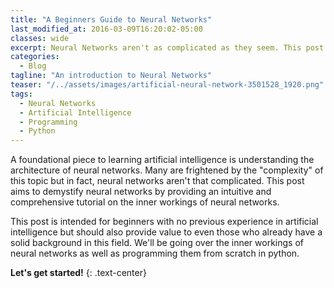 ```yaml
---
title: "A Beginners Guide to Neural Networks"
last_modified_at: 2016-03-09T16:20:02-05:00
classes: wide
excerpt: Neural Networks aren't as complicated as they seem. This post provides a comprehensive breakdown of neural networks and implements them from scratch in python.
categories:
  - Blog
tagline: "An introduction to Neural Networks"
teaser: "/../assets/images/artificial-neural-network-3501528_1920.png"
tags:
  - Neural Networks
  - Artificial Intelligence
  - Programming
  - Python
---
```


A foundational piece to learning artificial intelligence is understanding the architecture of neural networks. Many are frightened by the "complexity" of this topic but in fact, neural networks aren't that complicated. This post aims to demystify neural networks by providing an intuitive and comprehensive tutorial on the inner workings of neural networks.

This post is intended for beginners with no previous experience in artificial intelligence but should also provide value to even those who already have a solid background in this field. We'll be going over the inner workings of neural networks as well as programming them from scratch in python.

**Let's get started!**
{: .text-center}

